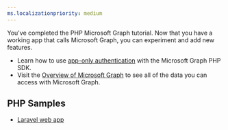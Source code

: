 ```yaml
---
ms.localizationpriority: medium
---
```


<!-- markdownlint-disable MD041 -->

You've completed the PHP Microsoft Graph tutorial. Now that you have a working app that calls Microsoft Graph, you can experiment and add new features.

- Learn how to use [app-only authentication](/graph/tutorials/php-app-only) with the Microsoft Graph PHP SDK.
- Visit the [Overview of Microsoft Graph](/graph/overview) to see all of the data you can access with Microsoft Graph.

## PHP Samples

- [Laravel web app](https://github.com/microsoftgraph/msgraph-training-phpapp)
